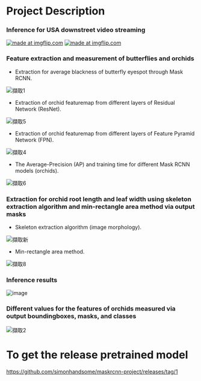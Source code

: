 # Project Description

### Inference for USA downstreet video streaming

<a href="https://imgflip.com/gif/3hoy1q"><img src="https://i.imgflip.com/3hoy1q.gif" title="made at imgflip.com"/></a>
<a href="https://imgflip.com/gif/3howsk"><img src="https://i.imgflip.com/3howsk.gif" title="made at imgflip.com"/></a>

### Feature extraction and measurement of butterflies and orchids

- Extraction for average blackness of butterfly eyespot through Mask RCNN.

![擷取1](https://user-images.githubusercontent.com/31026907/82220040-b74e0b00-9950-11ea-91df-419cf123ddf2.PNG)

- Extraction of orchid featuremap from different layers of Residual Network (ResNet).

![擷取5](https://user-images.githubusercontent.com/31026907/82219899-853ca900-9950-11ea-8ff9-b1f024486807.PNG)

- Extraction of orchid featuremap from different layers of Feature Pyramid Network (FPN).

![擷取4](https://user-images.githubusercontent.com/31026907/69710629-b1facb00-113a-11ea-808b-15d45ac37bb1.PNG)

- The Average-Precision (AP) and training time for different Mask RCNN models (orchids).

![擷取6](https://user-images.githubusercontent.com/31026907/82221465-9dadc300-9952-11ea-879b-a3925689addd.PNG)

### Extraction for orchid root length and leaf width using skeleton extraction algorithm and min-rectangle area method via output masks

- Skeleton extraction algorithm (image morphology).

![擷取新](https://user-images.githubusercontent.com/31026907/215658947-0ad23de9-fe06-47f1-9746-93e2c995944c.PNG)

- Min-rectangle area method.

![擷取8](https://user-images.githubusercontent.com/31026907/82225372-b371b700-9957-11ea-888c-58620629b87d.PNG)

### Inference results

![image](https://user-images.githubusercontent.com/31026907/69708103-fa63ba00-1135-11ea-807f-002e5ea3c021.png)

### Different values for the features of orchids measured via output boundingboxes, masks, and classes

![擷取2](https://user-images.githubusercontent.com/31026907/69709188-ed47ca80-1137-11ea-814c-f2fd75cd9940.PNG)

# To get the release pretrained model
  https://github.com/simonhandsome/maskrcnn-project/releases/tag/1

